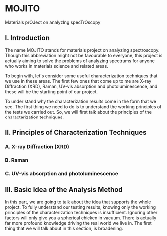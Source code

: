 # MOJITO
Materials prOJect on analyzIng specTrOscopy

## I. Introduction
The name MOJITO stands for materials project on analyzing spectroscopy. Though this abbreviation might not be favourable to everyone, this project is actually aiming to solve the problems of analyzing spectrums for anyone who works in materials science and related areas.

To begin with, let's consider some useful characterization techniques that we use in these areas. The first few ones that come up to me are X-ray Diffraction (XRD), Raman, UV-vis absorption and photoluminescence, and these will be the starting point of our project.

To under stand why the characterization results come in the form that we see. The first thing we need to do is to understand the working principles of the tests we carried out. So, we will first talk about the principles of the characterization techniques.

## II. Principles of Characterization Techniques
### A. X-ray Diffraction (XRD)
### B. Raman
### C. UV-vis absorption and photoluminescence

## III. Basic Idea of the Analysis Method
In this part, we are going to talk about the idea that supports the whole project. To fully understand our testing results, knowing only the working principles of the characterization techniques is insufficient. Ignoring other factors will only give you a spherical chicken in vacuum. There is actually far more profound knowledge driving the real world we live in. The first thing that we will talk about in this section, is broadening. 
